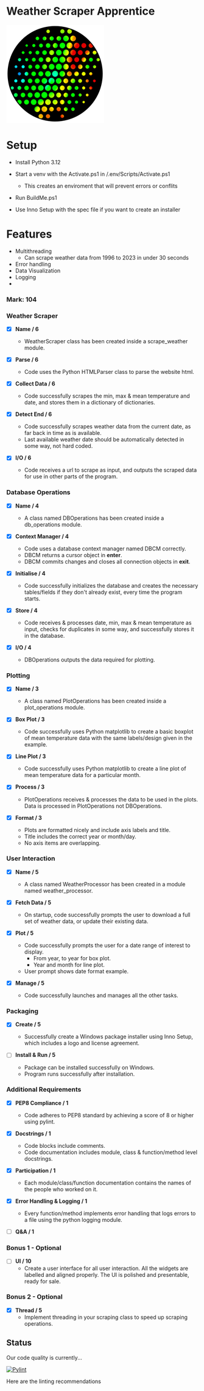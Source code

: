 # Weather Scraper Apprentice

![Application Icon](./Build%20Files/icons/icon.png)

# Setup

- Install Python 3.12

- Start a venv with the Activate.ps1 in /.env/Scripts/Activate.ps1

  - This creates an enviroment that will prevent errors or conflits

- Run BuildMe.ps1

- Use Inno Setup with the spec file if you want to create an installer

# Features

- Multithreading
  - Can scrape weather data from 1996 to 2023 in under 30 seconds
- Error handling
- Data Visualization
- Logging
-

### Mark: 104

### Weather Scraper

- [x] **Name / 6**

  - WeatherScraper class has been created inside a scrape_weather module.

- [x] **Parse / 6**

  - Code uses the Python HTMLParser class to parse the website html.

- [x] **Collect Data / 6**

  - Code successfully scrapes the min, max & mean temperature and date, and stores them in a dictionary of dictionaries.

- [x] **Detect End / 6**

  - Code successfully scrapes weather data from the current date, as far back in time as is available.
  - Last available weather date should be automatically detected in some way, not hard coded.

- [x] **I/O / 6**
  - Code receives a url to scrape as input, and outputs the scraped data for use in other parts of the program.

### Database Operations

- [x] **Name / 4**

  - A class named DBOperations has been created inside a db_operations module.

- [x] **Context Manager / 4**

  - Code uses a database context manager named DBCM correctly.
  - DBCM returns a cursor object in **enter**.
  - DBCM commits changes and closes all connection objects in **exit**.

- [x] **Initialise / 4**

  - Code successfully initializes the database and creates the necessary tables/fields if they don't already exist, every time the program starts.

- [x] **Store / 4**

  - Code receives & processes date, min, max & mean temperature as input, checks for duplicates in some way, and successfully stores it in the database.

- [x] **I/O / 4**
  - DBOperations outputs the data required for plotting.

### Plotting

- [x] **Name / 3**

  - A class named PlotOperations has been created inside a plot_operations module.

- [x] **Box Plot / 3**

  - Code successfully uses Python matplotlib to create a basic boxplot of mean temperature data with the same labels/design given in the example.

- [x] **Line Plot / 3**

  - Code successfully uses Python matplotlib to create a line plot of mean temperature data for a particular month.

- [x] **Process / 3**

  - PlotOperations receives & processes the data to be used in the plots. Data is processed in PlotOperations not DBOperations.

- [x] **Format / 3**
  - Plots are formatted nicely and include axis labels and title.
  - Title includes the correct year or month/day.
  - No axis items are overlapping.

### User Interaction

- [x] **Name / 5**

  - A class named WeatherProcessor has been created in a module named weather_processor.

- [x] **Fetch Data / 5**

  - On startup, code successfully prompts the user to download a full set of weather data, or update their existing data.

- [x] **Plot / 5**

  - Code successfully prompts the user for a date range of interest to display.
    - From year, to year for box plot.
    - Year and month for line plot.
  - User prompt shows date format example.

- [x] **Manage / 5**
  - Code successfully launches and manages all the other tasks.

### Packaging

- [x] **Create / 5**

  - Successfully create a Windows package installer using Inno Setup, which includes a logo and license agreement.

- [ ] **Install & Run / 5**
  - Package can be installed successfully on Windows.
  - Program runs successfully after installation.

### Additional Requirements

- [x] **PEP8 Compliance / 1**

  - Code adheres to PEP8 standard by achieving a score of 8 or higher using pylint.

- [x] **Docstrings / 1**

  - Code blocks include comments.
  - Code documentation includes module, class & function/method level docstrings.

- [x] **Participation / 1**

  - Each module/class/function documentation contains the names of the people who worked on it.

- [x] **Error Handling & Logging / 1**

  - Every function/method implements error handling that logs errors to a file using the python logging module.

- [ ] **Q&A / 1**

### Bonus 1 - Optional

- [ ] **UI / 10**
  - Create a user interface for all user interaction. All the widgets are labelled and aligned properly. The UI is polished and presentable, ready for sale.

### Bonus 2 - Optional

- [x] **Thread / 5**
  - Implement threading in your scraping class to speed up scraping operations.

## Status

Our code quality is currently...

[![Pylint](https://github.com/tadghh/PythonWeatherApp/actions/workflows/pylint.yml/badge.svg?branch=main&event=push)](https://github.com/tadghh/PythonWeatherApp/actions/workflows/pylint.yml)

Here are the linting recommendations
```python
```
